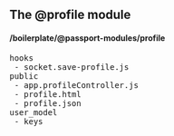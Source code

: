 ## The @profile module
#### /boilerplate/@passport-modules/profile
<pre>
hooks
 - socket.save-profile.js
public
 - app.profileController.js
 - profile.html
 - profile.json
user_model
 - keys
</pre>

